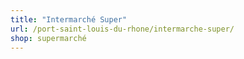 ```yaml
---
title: "Intermarché Super"
url: /port-saint-louis-du-rhone/intermarche-super/
shop: supermarché
---
```

